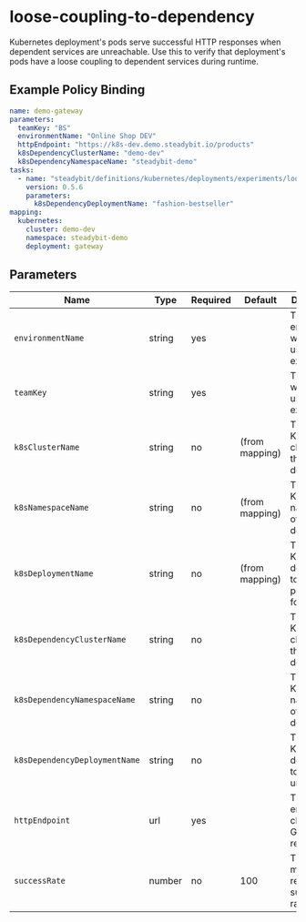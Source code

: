 # loose-coupling-to-dependency

Kubernetes deployment's pods serve successful HTTP responses when dependent services are unreachable.
Use this to verify that deployment's pods have a loose coupling to dependent services during runtime.

## Example Policy Binding

```yaml
name: demo-gateway
parameters:
  teamKey: "BS"
  environmentName: "Online Shop DEV"
  httpEndpoint: "https://k8s-dev.demo.steadybit.io/products"
  k8sDependencyClusterName: "demo-dev"
  k8sDependencyNamespaceName: "steadybit-demo"
tasks:
  - name: "steadybit/definitions/kubernetes/deployments/experiments/loose-coupling-to-dependency"
    version: 0.5.6
    parameters:
      k8sDependencyDeploymentName: "fashion-bestseller"
mapping:
  kubernetes:
    cluster: demo-dev
    namespace: steadybit-demo
    deployment: gateway
```

## Parameters

| Name                          | Type   | Required | Default        | Description                                          |
|-------------------------------|--------|----------|----------------|------------------------------------------------------|
| `environmentName`             | string | yes      |                | The environment which is used for the experiment     |
| `teamKey`                     | string | yes      |                | The team which is used for the experiment            |
| `k8sClusterName`              | string | no       | (from mapping) | The Kubernetes cluster of the deployment             |
| `k8sNamespaceName`            | string | no       | (from mapping) | The Kubernetes namespace of the deployment           |
| `k8sDeploymentName`           | string | no       | (from mapping) | The Kubernetes deployment to watch the pod count for |
| `k8sDependencyClusterName`    | string | no       |                | The Kubernetes cluster of the deployment             |
| `k8sDependencyNamespaceName`  | string | no       |                | The Kubernetes namespace of the deployment           |
| `k8sDependencyDeploymentName` | string | no       |                | The Kubernetes deployment to make unreachable        |
| `httpEndpoint`                | url    | yes      |                | The HTTP endpoint to check using GET requests        |
| `successRate`                 | number | no       | 100            | The minimum required success rate.                   |